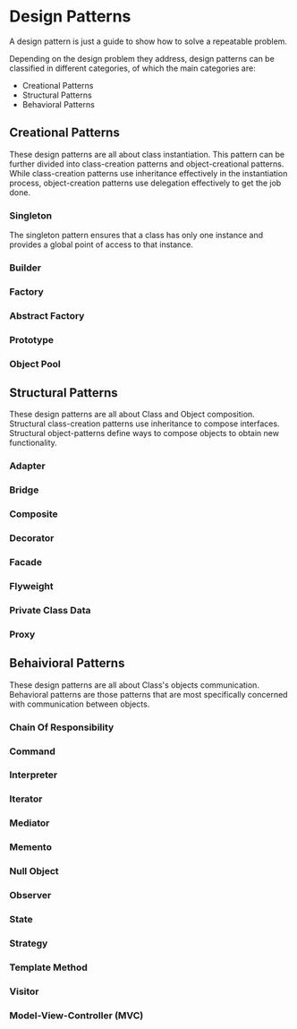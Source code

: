# Design Patterns

A design pattern is just a guide to show how to solve a repeatable problem.

Depending on the design problem they address, design patterns can be classified in different categories, of which the main categories are:

* Creational Patterns
* Structural Patterns
* Behavioral Patterns

## Creational Patterns

These design patterns are all about class instantiation. This pattern can be further divided into class-creation patterns and object-creational patterns. While class-creation patterns use inheritance effectively in the instantiation process, object-creation patterns use delegation effectively to get the job done.

### Singleton

The singleton pattern ensures that a class has only one instance and provides a global point of access to that instance.

### Builder

### Factory

### Abstract Factory

### Prototype

### Object Pool


## Structural Patterns

These design patterns are all about Class and Object composition. Structural class-creation patterns use inheritance to compose interfaces. Structural object-patterns define ways to compose objects to obtain new functionality.

### Adapter

### Bridge

### Composite

### Decorator

### Facade

### Flyweight

### Private Class Data

### Proxy



## Behaivioral Patterns

These design patterns are all about Class's objects communication. Behavioral patterns are those patterns that are most specifically concerned with communication between objects.

### Chain Of Responsibility

### Command

### Interpreter

### Iterator

### Mediator

### Memento

### Null Object

### Observer

### State

### Strategy

### Template Method

### Visitor

### Model-View-Controller (MVC)
